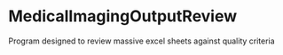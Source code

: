 # MedicalImagingOutputReview
Program designed to review massive excel sheets against quality criteria
